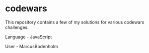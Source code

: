 # codewars

This repository contains a few of my solutions for various codewars challenges. 

Language - JavaScript

User - MarcusBodenholm
